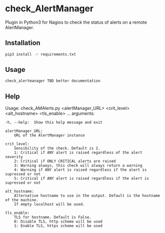 # check_AlertManager

Plugin in Python3 for Nagios to check the status of alerts on a remote AlertManager.

## Installation

```bash
pip3 install -r requirements.txt
```

## Usage

```bash
check_alertmanager TBD better documentation
```

## Help

Usage: check_AMAlerts.py <alertManager_URL> <crit_level> <alt_hostname> <tls_enable> ...
arguments:

    -h, --help:  Show this help message and exit
    
    alertManager_URL:
        URL of the AlertManager instance
    
    crit_level:  
        Sensibility of the check. Default is 2.
        1: Critical if ANY alert is raised regardless of the alert severity 
        2: Critical if ONLY CRITICAL alerts are raised
        3: Warning always, this check will always return a warning
        4: Warning if ANY alert is raised regardless if the alert is supressed or not
        5: Critical if ANY alert is raised regardless if the alert is supressed or not
    
    alt_hostname:
        Alternative hostname to use in the output. Default is the hostname of the machine.
        If empty localhost will be used.
    
    tls_enable:
        TLS for hostname. Default is False.
        0: Disable TLS, http scheme will be used
        1: Enable TLS, https scheme will be used